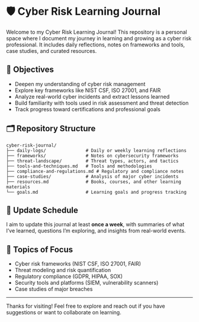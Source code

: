 # 🛡️ Cyber Risk Learning Journal

Welcome to my Cyber Risk Learning Journal! This repository is a personal space where I document my journey in learning and growing as a cyber risk professional. It includes daily reflections, notes on frameworks and tools, case studies, and curated resources.

## 🎯 Objectives

- Deepen my understanding of cyber risk management
- Explore key frameworks like NIST CSF, ISO 27001, and FAIR
- Analyze real-world cyber incidents and extract lessons learned
- Build familiarity with tools used in risk assessment and threat detection
- Track progress toward certifications and professional goals

## 🗂️ Repository Structure

    cyber-risk-journal/
    ├── daily-logs/               # Daily or weekly learning reflections
    ├── frameworks/               # Notes on cybersecurity frameworks
    ├── threat-landscape/         # Threat types, actors, and tactics
    ├── tools-and-techniques.md   # Tools and methodologies
    ├── compliance-and-regulations.md # Regulatory and compliance notes
    ├── case-studies/             # Analysis of major cyber incidents
    ├── resources.md              # Books, courses, and other learning materials
    └── goals.md                  # Learning goals and progress tracking

## 📅 Update Schedule

I aim to update this journal at least **once a week**, with summaries of what I’ve learned, questions I’m exploring, and insights from real-world events.

## 📌 Topics of Focus

- Cyber risk frameworks (NIST CSF, ISO 27001, FAIR)
- Threat modeling and risk quantification
- Regulatory compliance (GDPR, HIPAA, SOX)
- Security tools and platforms (SIEM, vulnerability scanners)
- Case studies of major breaches

---

Thanks for visiting! Feel free to explore and reach out if you have suggestions or want to collaborate on learning.
